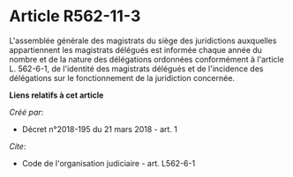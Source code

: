 # Article R562-11-3

L'assemblée générale des magistrats du siège des juridictions auxquelles appartiennent les magistrats délégués est informée
chaque année du nombre et de la nature des délégations ordonnées conformément à l'article L. 562-6-1, de l'identité des
magistrats délégués et de l'incidence des délégations sur le fonctionnement de la juridiction concernée.

**Liens relatifs à cet article**

_Créé par_:

  - Décret n°2018-195 du 21 mars 2018 - art. 1

_Cite_:

  - Code de l'organisation judiciaire - art. L562-6-1
